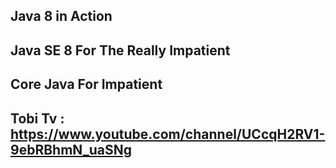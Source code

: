 ## Java 8 in Action
## Java SE 8 For The Really Impatient
## Core Java For Impatient
## Tobi Tv : https://www.youtube.com/channel/UCcqH2RV1-9ebRBhmN_uaSNg